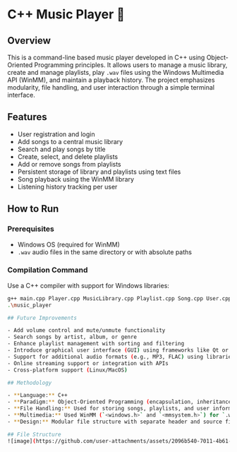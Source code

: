 # C++ Music Player 🎵

## Overview

This is a command-line based music player developed in C++ using Object-Oriented Programming principles. It allows users to manage a music library, create and manage playlists, play `.wav` files using the Windows Multimedia API (WinMM), and maintain a playback history. The project emphasizes modularity, file handling, and user interaction through a simple terminal interface.

## Features

- User registration and login
- Add songs to a central music library
- Search and play songs by title
- Create, select, and delete playlists
- Add or remove songs from playlists
- Persistent storage of library and playlists using text files
- Song playback using the WinMM library
- Listening history tracking per user
## How to Run

### Prerequisites

- Windows OS (required for WinMM)
- `.wav` audio files in the same directory or with absolute paths

### Compilation Command

Use a C++ compiler with support for Windows libraries:

```bash
g++ main.cpp Player.cpp MusicLibrary.cpp Playlist.cpp Song.cpp User.cpp -o music_player -lwinmm
.\music_player

## Future Improvements

- Add volume control and mute/unmute functionality
- Search songs by artist, album, or genre
- Enhance playlist management with sorting and filtering
- Introduce graphical user interface (GUI) using frameworks like Qt or SFML
- Support for additional audio formats (e.g., MP3, FLAC) using libraries like SDL2 or FMOD
- Online streaming support or integration with APIs
- Cross-platform support (Linux/MacOS)

## Methodology

- **Language:** C++
- **Paradigm:** Object-Oriented Programming (encapsulation, inheritance, polymorphism)
- **File Handling:** Used for storing songs, playlists, and user information
- **Multimedia:** Used WinMM (`<windows.h>` and `<mmsystem.h>`) for `.wav` playback
- **Design:** Modular file structure with separate header and source files for each class

## File Structure
![image](https://github.com/user-attachments/assets/2096b540-7011-4b61-8e77-dfb39cdd3254)





